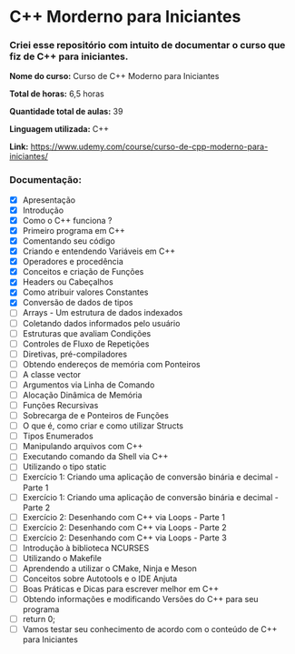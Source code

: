 # C++ Morderno para Iniciantes

### Criei esse repositório com intuito de documentar o curso que fiz de C++ para iniciantes.

**Nome do curso:** Curso de C++ Moderno para Iniciantes

**Total de horas:** 6,5 horas

**Quantidade total de aulas:** 39

**Linguagem utilizada:** C++

**Link:** https://www.udemy.com/course/curso-de-cpp-moderno-para-iniciantes/

### Documentação:

- [x] Apresentação
- [x] Introdução
- [x] Como o C++ funciona ?
- [x] Primeiro programa em C++
- [x] Comentando seu código
- [x] Criando e entendendo Variáveis em C++
- [x] Operadores e procedência
- [x] Conceitos e criação de Funções
- [x] Headers ou Cabeçalhos
- [x] Como atribuir valores Constantes
- [x] Conversão de dados de tipos
- [ ] Arrays - Um estrutura de dados indexados
- [ ] Coletando dados informados pelo usuário
- [ ] Estruturas que avaliam Condições
- [ ] Controles de Fluxo de Repetições
- [ ] Diretivas, pré-compiladores
- [ ] Obtendo endereços de memória com Ponteiros
- [ ] A classe vector
- [ ] Argumentos via Linha de Comando
- [ ] Alocação Dinâmica de Memória
- [ ] Funções Recursivas
- [ ] Sobrecarga de e Ponteiros de Funções
- [ ] O que é, como criar e como utilizar Structs
- [ ] Tipos Enumerados
- [ ] Manipulando arquivos com C++
- [ ] Executando comando da Shell via C++
- [ ] Utilizando o tipo static
- [ ] Exercício 1: Criando uma aplicação de conversão binária e decimal - Parte 1
- [ ] Exercício 1: Criando uma aplicação de conversão binária e decimal - Parte 2
- [ ] Exercício 2: Desenhando com C++ via Loops - Parte 1
- [ ] Exercício 2: Desenhando com C++ via Loops - Parte 2
- [ ] Exercício 2: Desenhando com C++ via Loops - Parte 3
- [ ] Introdução à biblioteca NCURSES
- [ ] Utilizando o Makefile
- [ ] Aprendendo a utilizar o CMake, Ninja e Meson
- [ ] Conceitos sobre Autotools e o IDE Anjuta
- [ ] Boas Práticas e Dicas para escrever melhor em C++
- [ ] Obtendo informações e modificando Versões do C++ para seu programa
- [ ] return 0;
- [ ] Vamos testar seu conhecimento de acordo com o conteúdo de C++ para Iniciantes